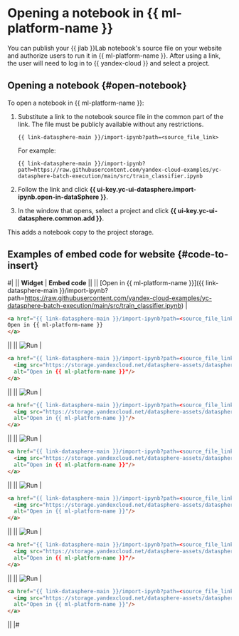 # Opening a notebook in {{ ml-platform-name }}

You can publish your {{ jlab }}Lab notebook's source file on your website and authorize users to run it in {{ ml-platform-name }}. After using a link, the user will need to log in to {{ yandex-cloud }} and select a project.

## Opening a notebook {#open-notebook}

To open a notebook in {{ ml-platform-name }}:

1. Substitute a link to the notebook source file in the common part of the link. The file must be publicly available without any restrictions.

    ```text
    {{ link-datasphere-main }}/import-ipynb?path=<source_file_link>
    ```

    For example:

    ```text
    {{ link-datasphere-main }}/import-ipynb?path=https://raw.githubusercontent.com/yandex-cloud-examples/yc-datasphere-batch-execution/main/src/train_classifier.ipynb
    ```

1. Follow the link and click **{{ ui-key.yc-ui-datasphere.import-ipynb.open-in-dataSphere }}**.

1. In the window that opens, select a project and click **{{ ui-key.yc-ui-datasphere.common.add }}**.

This adds a notebook copy to the project storage.

## Examples of embed code for website {#code-to-insert}

#|
|| **Widget** | **Embed code** ||
|| [Open in {{ ml-platform-name }}]({{ link-datasphere-main }}/import-ipynb?path=https://raw.githubusercontent.com/yandex-cloud-examples/yc-datasphere-batch-execution/main/src/train_classifier.ipynb) |

```html
<a href="{{ link-datasphere-main }}/import-ipynb?path=<source_file_link>">
Open in {{ ml-platform-name }}
</a>
```
||
|| ![Run](../../../_assets/datasphere/open-blue-ru.svg) |

```html
<a href="{{ link-datasphere-main }}/import-ipynb?path=<source_file_link>">
  <img src="https://storage.yandexcloud.net/datasphere-assets/datasphere_badge_v1_ru.svg"
  alt=”Open in {{ ml-platform-name }}"/>
</a>
```
||
|| ![Run](../../../_assets/datasphere/open-blue-en.svg) |

```html
<a href="{{ link-datasphere-main }}/import-ipynb?path=<source_file_link>">
  <img src="https://storage.yandexcloud.net/datasphere-assets/datasphere_badge_v1_en.svg"
  alt="Open in {{ ml-platform-name }}"/>
</a>
```
||
|| ![Run](../../../_assets/datasphere/open-white-ru.svg) |

```html
<a href="{{ link-datasphere-main }}/import-ipynb?path=<source_file_link>">
  <img src="https://storage.yandexcloud.net/datasphere-assets/datasphere_badge_v2_ru.svg"
  alt=”Open in {{ ml-platform-name }}"/>
</a>

```
||
|| ![Run](../../../_assets/datasphere/open-white-en.svg) |

```html
<a href="{{ link-datasphere-main }}/import-ipynb?path=<source_file_link>">
  <img src="https://storage.yandexcloud.net/datasphere-assets/datasphere_badge_v2_en.svg"
  alt="Open in {{ ml-platform-name }}"/>
</a>
```
||
|| ![Run](../../../_assets/datasphere/open-black-ru.svg) |

```html
<a href="{{ link-datasphere-main }}/import-ipynb?path=<source_file_link>">
  <img src="https://storage.yandexcloud.net/datasphere-assets/datasphere_badge_v3_ru.svg"
  alt=”Open in {{ ml-platform-name }}"/>
</a>
```
||
|| ![Run](../../../_assets/datasphere/open-black-en.svg) |

```html
<a href="{{ link-datasphere-main }}/import-ipynb?path=<source_file_link>">
  <img src="https://storage.yandexcloud.net/datasphere-assets/datasphere_badge_v3_en.svg"
  alt="Open in {{ ml-platform-name }}"/>
</a>
```
||
|#
